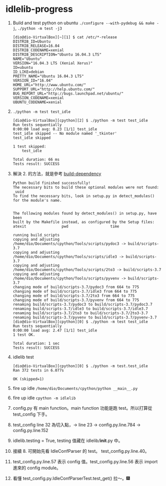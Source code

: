 # idlelib-progress

1. Build and test python on ubuntu ```./configure --with-pydebug && make -j```, ```./python -m test -j3```
    ```
    [dio@dio-VirtualBox][~][1] $ cat /etc/*-release
    DISTRIB_ID=Ubuntu
    DISTRIB_RELEASE=16.04
    DISTRIB_CODENAME=xenial
    DISTRIB_DESCRIPTION="Ubuntu 16.04.3 LTS"
    NAME="Ubuntu"
    VERSION="16.04.3 LTS (Xenial Xerus)"
    ID=ubuntu
    ID_LIKE=debian
    PRETTY_NAME="Ubuntu 16.04.3 LTS"
    VERSION_ID="16.04"
    HOME_URL="http://www.ubuntu.com/"
    SUPPORT_URL="http://help.ubuntu.com/"
    BUG_REPORT_URL="http://bugs.launchpad.net/ubuntu/"
    VERSION_CODENAME=xenial
    UBUNTU_CODENAME=xenial
    ```
2. ```./python -m test test_idle```
    ```
    [dio@dio-VirtualBox][cpython][2] $ ./python -m test test_idle
    Run tests sequentially
    0:00:00 load avg: 0.23 [1/1] test_idle
    test_idle skipped -- No module named '_tkinter'
    test_idle skipped

    1 test skipped:
        test_idle

    Total duration: 66 ms
    Tests result: SUCCESS
    ```

3. 解決 2. 的方法，就是參考 [build-dependency](https://docs.python.org/devguide/setup.html#build-dependencies)
    ```
    Python build finished successfully!
    The necessary bits to build these optional modules were not found:
    _uuid                                                          
    To find the necessary bits, look in setup.py in detect_modules() for the module's name.


    The following modules found by detect_modules() in setup.py, have been
    built by the Makefile instead, as configured by the Setup files:
    atexit                pwd                   time               

    running build_scripts
    copying and adjusting /home/dio/Documents/cpython/Tools/scripts/pydoc3 -> build/scripts-3.7
    copying and adjusting /home/dio/Documents/cpython/Tools/scripts/idle3 -> build/scripts-3.7
    copying and adjusting /home/dio/Documents/cpython/Tools/scripts/2to3 -> build/scripts-3.7
    copying and adjusting /home/dio/Documents/cpython/Tools/scripts/pyvenv -> build/scripts-3.7
    changing mode of build/scripts-3.7/pydoc3 from 664 to 775
    changing mode of build/scripts-3.7/idle3 from 664 to 775
    changing mode of build/scripts-3.7/2to3 from 664 to 775
    changing mode of build/scripts-3.7/pyvenv from 664 to 775
    renaming build/scripts-3.7/pydoc3 to build/scripts-3.7/pydoc3.7
    renaming build/scripts-3.7/idle3 to build/scripts-3.7/idle3.7
    renaming build/scripts-3.7/2to3 to build/scripts-3.7/2to3-3.7
    renaming build/scripts-3.7/pyvenv to build/scripts-3.7/pyvenv-3.7
    [dio@dio-VirtualBox][cpython][0] $ ./python -m test test_idle
    Run tests sequentially
    0:00:00 load avg: 2.47 [1/1] test_idle
    1 test OK.

    Total duration: 1 sec
    Tests result: SUCCESS

    ```
4. idlelib test
    ```
    [dio@dio-VirtualBox][cpython][0] $ ./python -m test.test_idle
    Ran 372 tests in 6.077s

    OK (skipped=1)
    ```
5. fire up idle ```/home/dio/Documents/cpython/python __main__.py```

6. fire up idle ```cpython -m idlelib```

7. config.py 有 main function。main function 功能是跑 test。所以打算從 test_config 下手。

8. test_config line 32 為切入點，-> line 23 -> config.py.line.784 -> config.py.line.152

9. idlelib.testing = True, testing 值藏在 idlelib/__init__.py 中。

10. 接續 8. 可開始先看 IdleConfParser 的 test。 test_config.py.line.40。

11. test_config.py.line.57 表示 config 值。test_config.py.line.56 表示 import 進來的 config module。

12. 看懂 test_config.py.IdleConfParserTest.test_get() 拉～。:fireworks:
